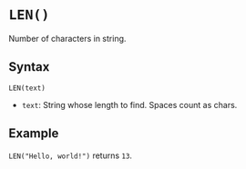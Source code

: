 # `LEN()`

Number of characters in string.

## Syntax

```excel
LEN(text)
```

* `text`: String whose length to find. Spaces count as chars.

## Example

`LEN("Hello, world!")` returns `13`.
